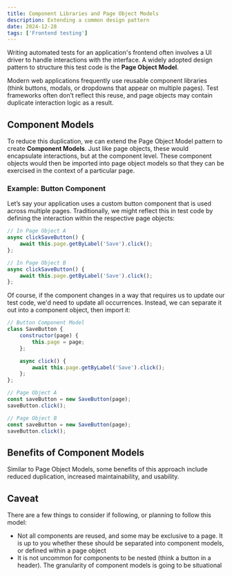 ```yaml
---
title: Component Libraries and Page Object Models
description: Extending a common design pattern
date: 2024-12-28
tags: ['Frontend testing']
---
```


Writing automated tests for an application's frontend often involves a UI driver to handle interactions with the interface. A widely adopted design pattern to structure this test code is the **Page Object Model**.

Modern web applications frequently use reusable component libraries (think buttons, modals, or dropdowns that appear on multiple pages). Test frameworks often don’t reflect this reuse, and page objects may contain duplicate interaction logic as a result.

## Component Models

To reduce this duplication, we can extend the Page Object Model pattern to create **Component Models**. Just like page objects, these would encapsulate interactions, but at the component level. These component objects would then be imported into page object models so that they can be exercised in the context of a particular page.

### Example: Button Component

Let’s say your application uses a custom button component that is used across multiple pages. Traditionally, we might reflect this in test code by defining the interaction within the respective page objects:

```javascript
// In Page Object A
async clickSaveButton() {
    await this.page.getByLabel('Save').click();
};

// In Page Object B
async clickSaveButton() {
    await this.page.getByLabel('Save').click();
};
```

Of course, if the component changes in a way that requires us to update our test code, we'd need to update all occurrences. Instead, we can separate it out into a component object, then import it:

```javascript
// Button Component Model
class SaveButton {
    constructor(page) {
        this.page = page;
    };

    async click() {
        await this.page.getByLabel('Save').click();
    };
};

// Page Object A
const saveButton = new SaveButton(page);
saveButton.click();

// Page Object B
const saveButton = new SaveButton(page);
saveButton.click();
```

## Benefits of Component Models

Similar to Page Object Models, some benefits of this approach include reduced duplication, increased maintainability, and usability.

## Caveat

There are a few things to consider if following, or planning to follow this model:

* Not all components are reused, and some may be exclusive to a page. It is up to you whether these should be separated into component models, or defined within a page object
* It is not uncommon for components to be nested (think a button in a header). The granularity of component models is going to be situational
